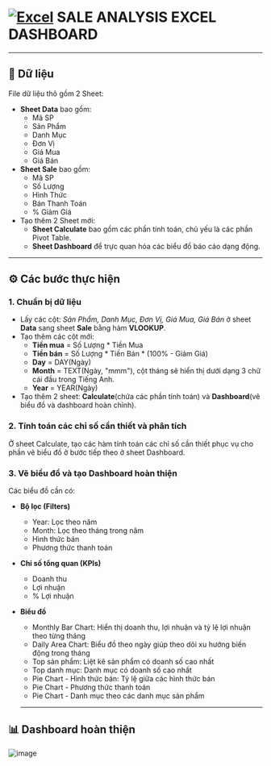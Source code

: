 # [![Excel](https://img.shields.io/badge/Excel-217346?style=flat&logo=microsoft-excel&logoColor=white)](https://www.microsoft.com/en-us/microsoft-365/excel) SALE ANALYSIS EXCEL DASHBOARD 

---
## 📁 Dữ liệu

File dữ liệu thô gồm 2 Sheet:

+ **Sheet Data** bao gồm:
    - Mã SP
    - Sản Phẩm
    - Danh Mục
    - Đơn Vị
    - Giá Mua
    - Giá Bán
+ **Sheet Sale** bao gồm:
    - Mã SP
    - Số Lượng
    - Hình Thức
    - Bán	Thanh Toán
    - % Giảm Giá
+ Tạo thêm 2 Sheet mới:
    - **Sheet Calculate** bao gồm các phần tính toán, chủ yếu là các phần Pivot Table.
    - **Sheet Dashboard** để trực quan hóa các biểu đồ báo cáo dạng động. 

---

## ⚙️ Các bước thực hiện 

### 1. Chuẩn bị dữ liệu
- Lấy các cột: _Sản Phẩm, Danh Mục, Đơn Vị, Giá Mua, Giá Bán_ ở sheet **Data** sang sheet **Sale** bằng hàm **VLOOKUP**.
- Tạo thêm các cột mới:
  + **Tiền mua** = Số Lượng * Tiền Mua
  + **Tiền bán** = Số Lượng * Tiền Bán * (100% - Giảm Giá)
  + **Day** = DAY(Ngày)
  + **Month** = TEXT(Ngày, "mmm"), cột tháng sẽ hiển thị dưới dạng 3 chữ cái đầu trong Tiếng Anh. 
  + **Year** = YEAR(Ngày)
- Tạo thêm 2 sheet: **Calculate**(chứa các phần tính toán) và **Dashboard**(vẽ biểu đồ và dashboard hoàn chỉnh).
### 2. Tính toán các chỉ số cần thiết và phân tích 
Ở sheet Calculate, tạo các hàm tính toán các chỉ số cần thiết phục vụ cho phần vẽ biểu đồ ở bước tiếp theo ở sheet Dashboard. 
### 3. Vẽ biểu đồ và tạo Dashboard hoàn thiện
Các biểu đồ cần có:
- **Bộ lọc (Filters)**
  + Year: Lọc theo năm
  + Month: Lọc theo tháng trong năm
  + Hình thức bán
  + Phương thức thanh toán
- **Chỉ số tổng quan (KPIs)**
  + Doanh thu
  + Lợi nhuận
  + % Lợi nhuận
- **Biểu đồ**
  + Monthly Bar Chart: Hiển thị doanh thu, lợi nhuận và tỷ lệ lợi nhuận theo từng tháng
  + Daily Area Chart: Biểu đồ theo ngày giúp theo dõi xu hướng biến động trong tháng
  + Top sản phẩm: Liệt kê sản phẩm có doanh số cao nhất
  + Top danh mục: Danh mục có doanh số cao nhất
  + Pie Chart - Hình thức bán: Tỷ lệ giữa các hình thức bán
  + Pie Chart - Phương thức thanh toán
  + Pie Chart - Danh mục theo các danh mục sản phẩm 

  ---
  
## 📊 Dashboard hoàn thiện 

![image](https://github.com/user-attachments/assets/fdc62780-9f36-4a15-b93e-c0e6ad90e96e)
